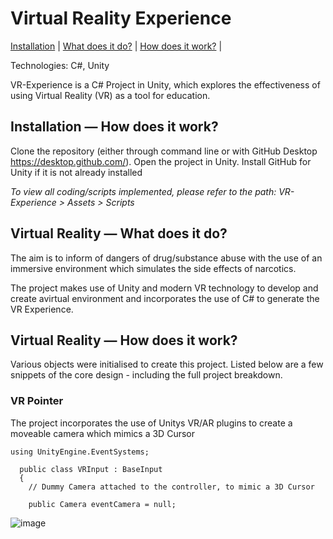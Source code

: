 # Virtual Reality Experience

[Installation](#Installation) | [What does it do?](#VR) | [How does it work?](#VR) |

Technologies: C#, Unity

VR-Experience is a C# Project in Unity, which explores the effectiveness of using Virtual Reality (VR) as a tool for education.

## <a name="Installation">Installation — How does it work?</a>

Clone the repository (either through command line or with GitHub Desktop https://desktop.github.com/). Open the project in Unity. Install GitHub for Unity if it is not already installed

_To view all coding/scripts implemented, please refer to the path:_
_VR-Experience > Assets > Scripts_

## <a name="VR">Virtual Reality — What does it do?</a>

The aim is to inform of dangers of drug/substance abuse with the use of an immersive environment which simulates the side effects of narcotics.

The project makes use of Unity and modern VR technology to develop and create avirtual environment and incorporates the use of C# to generate the VR Experience.

## <a name="VR">Virtual Reality — How does it work?</a>

Various objects were initialised to create this project. Listed below are a few snippets of the core design - including the full project breakdown.

### VR Pointer

The project incorporates the use of Unitys VR/AR plugins to create a moveable camera which mimics a 3D Cursor

``` 
using UnityEngine.EventSystems;

  public class VRInput : BaseInput
  {
    // Dummy Camera attached to the controller, to mimic a 3D Cursor
    
    public Camera eventCamera = null;
```

![image](https://user-images.githubusercontent.com/47153190/215754318-6de7497b-31a6-4f09-92a7-4da503d1852d.png)



